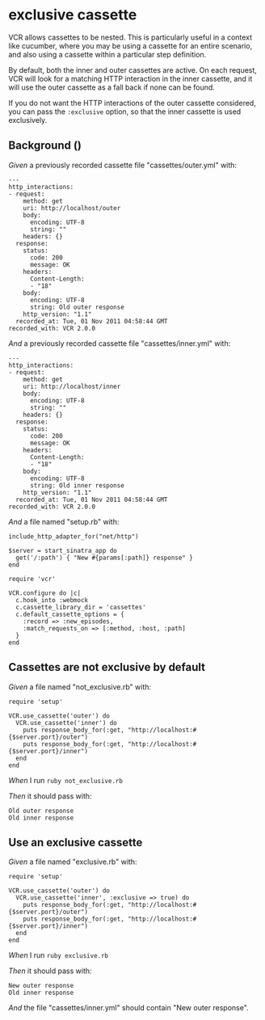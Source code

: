 # exclusive cassette

VCR allows cassettes to be nested. This is particularly useful in
  a context like cucumber, where you may be using a cassette for an
  entire scenario, and also using a cassette within a particular step
  definition.

  By default, both the inner and outer cassettes are active. On each
  request, VCR will look for a matching HTTP interaction in the inner
  cassette, and it will use the outer cassette as a fall back if none
  can be found.

  If you do not want the HTTP interactions of the outer cassette considered,
  you can pass the `:exclusive` option, so that the inner cassette is
  used exclusively.

## Background ()

_Given_ a previously recorded cassette file "cassettes/outer.yml" with:

```
--- 
http_interactions: 
- request: 
    method: get
    uri: http://localhost/outer
    body: 
      encoding: UTF-8
      string: ""
    headers: {}
  response: 
    status: 
      code: 200
      message: OK
    headers: 
      Content-Length: 
      - "18"
    body: 
      encoding: UTF-8
      string: Old outer response
    http_version: "1.1"
  recorded_at: Tue, 01 Nov 2011 04:58:44 GMT
recorded_with: VCR 2.0.0
```

_And_ a previously recorded cassette file "cassettes/inner.yml" with:

```
--- 
http_interactions: 
- request: 
    method: get
    uri: http://localhost/inner
    body: 
      encoding: UTF-8
      string: ""
    headers: {}
  response: 
    status: 
      code: 200
      message: OK
    headers: 
      Content-Length: 
      - "18"
    body: 
      encoding: UTF-8
      string: Old inner response
    http_version: "1.1"
  recorded_at: Tue, 01 Nov 2011 04:58:44 GMT
recorded_with: VCR 2.0.0
```

_And_ a file named "setup.rb" with:

```
include_http_adapter_for("net/http")

$server = start_sinatra_app do
  get('/:path') { "New #{params[:path]} response" }
end

require 'vcr'

VCR.configure do |c|
  c.hook_into :webmock
  c.cassette_library_dir = 'cassettes'
  c.default_cassette_options = {
    :record => :new_episodes,
    :match_requests_on => [:method, :host, :path]
  }
end
```

## Cassettes are not exclusive by default

_Given_ a file named "not_exclusive.rb" with:

```
require 'setup'

VCR.use_cassette('outer') do
  VCR.use_cassette('inner') do
    puts response_body_for(:get, "http://localhost:#{$server.port}/outer")
    puts response_body_for(:get, "http://localhost:#{$server.port}/inner")
  end
end
```

_When_ I run `ruby not_exclusive.rb`

_Then_ it should pass with:

```
Old outer response
Old inner response
```

## Use an exclusive cassette

_Given_ a file named "exclusive.rb" with:

```
require 'setup'

VCR.use_cassette('outer') do
  VCR.use_cassette('inner', :exclusive => true) do
    puts response_body_for(:get, "http://localhost:#{$server.port}/outer")
    puts response_body_for(:get, "http://localhost:#{$server.port}/inner")
  end
end
```

_When_ I run `ruby exclusive.rb`

_Then_ it should pass with:

```
New outer response
Old inner response
```

_And_ the file "cassettes/inner.yml" should contain "New outer response".
